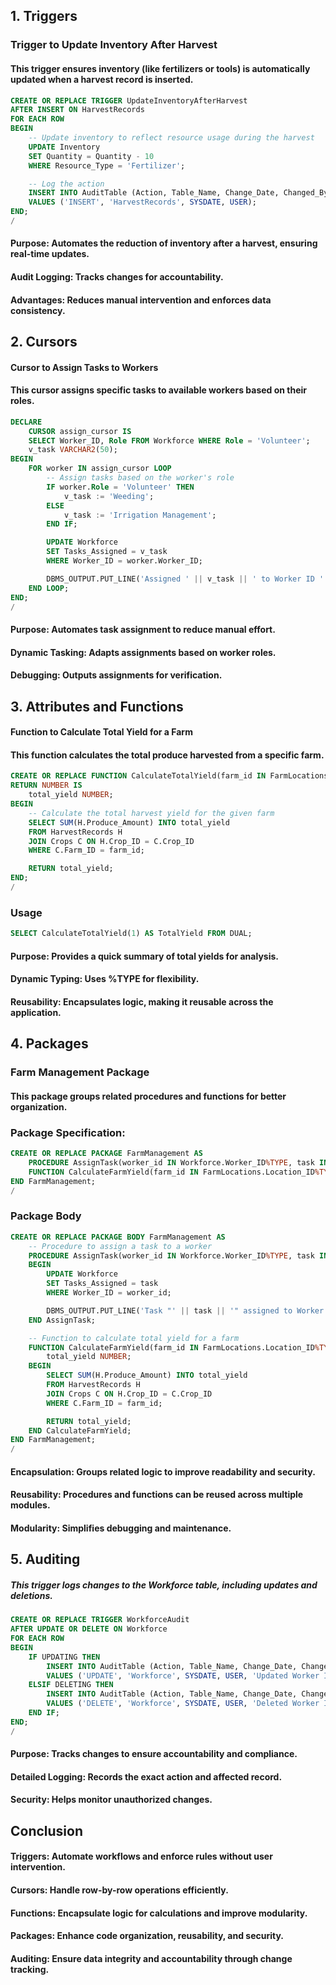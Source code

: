 ## 1. Triggers
### Trigger to Update Inventory After Harvest
#### This trigger ensures inventory (like fertilizers or tools) is automatically updated when a harvest record is inserted.
```sql
CREATE OR REPLACE TRIGGER UpdateInventoryAfterHarvest
AFTER INSERT ON HarvestRecords
FOR EACH ROW
BEGIN
    -- Update inventory to reflect resource usage during the harvest
    UPDATE Inventory
    SET Quantity = Quantity - 10
    WHERE Resource_Type = 'Fertilizer';

    -- Log the action
    INSERT INTO AuditTable (Action, Table_Name, Change_Date, Changed_By)
    VALUES ('INSERT', 'HarvestRecords', SYSDATE, USER);
END;
/
````
#### Purpose: Automates the reduction of inventory after a harvest, ensuring real-time updates.
#### Audit Logging: Tracks changes for accountability.
#### Advantages: Reduces manual intervention and enforces data consistency.
## 2. Cursors
#### Cursor to Assign Tasks to Workers
#### This cursor assigns specific tasks to available workers based on their roles.
```sql
DECLARE
    CURSOR assign_cursor IS
    SELECT Worker_ID, Role FROM Workforce WHERE Role = 'Volunteer';
    v_task VARCHAR2(50);
BEGIN
    FOR worker IN assign_cursor LOOP
        -- Assign tasks based on the worker's role
        IF worker.Role = 'Volunteer' THEN
            v_task := 'Weeding';
        ELSE
            v_task := 'Irrigation Management';
        END IF;

        UPDATE Workforce
        SET Tasks_Assigned = v_task
        WHERE Worker_ID = worker.Worker_ID;

        DBMS_OUTPUT.PUT_LINE('Assigned ' || v_task || ' to Worker ID ' || worker.Worker_ID);
    END LOOP;
END;
/
````
#### Purpose: Automates task assignment to reduce manual effort.
#### Dynamic Tasking: Adapts assignments based on worker roles.
#### Debugging: Outputs assignments for verification.

## 3. Attributes and Functions
#### Function to Calculate Total Yield for a Farm
#### This function calculates the total produce harvested from a specific farm.
```sql
CREATE OR REPLACE FUNCTION CalculateTotalYield(farm_id IN FarmLocations.Location_ID%TYPE)
RETURN NUMBER IS
    total_yield NUMBER;
BEGIN
    -- Calculate the total harvest yield for the given farm
    SELECT SUM(H.Produce_Amount) INTO total_yield
    FROM HarvestRecords H
    JOIN Crops C ON H.Crop_ID = C.Crop_ID
    WHERE C.Farm_ID = farm_id;

    RETURN total_yield;
END;
/
````
### Usage
```sql
SELECT CalculateTotalYield(1) AS TotalYield FROM DUAL;
````
#### Purpose: Provides a quick summary of total yields for analysis.
#### Dynamic Typing: Uses %TYPE for flexibility.
#### Reusability: Encapsulates logic, making it reusable across the application.
## 4. Packages
### Farm Management Package
#### This package groups related procedures and functions for better organization.

### Package Specification:
```sql
CREATE OR REPLACE PACKAGE FarmManagement AS
    PROCEDURE AssignTask(worker_id IN Workforce.Worker_ID%TYPE, task IN VARCHAR2);
    FUNCTION CalculateFarmYield(farm_id IN FarmLocations.Location_ID%TYPE) RETURN NUMBER;
END FarmManagement;
/
````
### Package Body
```sql
CREATE OR REPLACE PACKAGE BODY FarmManagement AS
    -- Procedure to assign a task to a worker
    PROCEDURE AssignTask(worker_id IN Workforce.Worker_ID%TYPE, task IN VARCHAR2) IS
    BEGIN
        UPDATE Workforce
        SET Tasks_Assigned = task
        WHERE Worker_ID = worker_id;

        DBMS_OUTPUT.PUT_LINE('Task "' || task || '" assigned to Worker ID ' || worker_id);
    END AssignTask;

    -- Function to calculate total yield for a farm
    FUNCTION CalculateFarmYield(farm_id IN FarmLocations.Location_ID%TYPE) RETURN NUMBER IS
        total_yield NUMBER;
    BEGIN
        SELECT SUM(H.Produce_Amount) INTO total_yield
        FROM HarvestRecords H
        JOIN Crops C ON H.Crop_ID = C.Crop_ID
        WHERE C.Farm_ID = farm_id;

        RETURN total_yield;
    END CalculateFarmYield;
END FarmManagement;
/
````
#### Encapsulation: Groups related logic to improve readability and security.
#### Reusability: Procedures and functions can be reused across multiple modules.
#### Modularity: Simplifies debugging and maintenance.

## 5. Auditing
##### This trigger logs changes to the Workforce table, including updates and deletions.
```sql
CREATE OR REPLACE TRIGGER WorkforceAudit
AFTER UPDATE OR DELETE ON Workforce
FOR EACH ROW
BEGIN
    IF UPDATING THEN
        INSERT INTO AuditTable (Action, Table_Name, Change_Date, Changed_By, Details)
        VALUES ('UPDATE', 'Workforce', SYSDATE, USER, 'Updated Worker ID: ' || :OLD.Worker_ID);
    ELSIF DELETING THEN
        INSERT INTO AuditTable (Action, Table_Name, Change_Date, Changed_By, Details)
        VALUES ('DELETE', 'Workforce', SYSDATE, USER, 'Deleted Worker ID: ' || :OLD.Worker_ID);
    END IF;
END;
/
````
#### Purpose: Tracks changes to ensure accountability and compliance.
#### Detailed Logging: Records the exact action and affected record.
#### Security: Helps monitor unauthorized changes.
## Conclusion
#### Triggers: Automate workflows and enforce rules without user intervention.
#### Cursors: Handle row-by-row operations efficiently.
#### Functions: Encapsulate logic for calculations and improve modularity.
#### Packages: Enhance code organization, reusability, and security.
#### Auditing: Ensure data integrity and accountability through change tracking.
